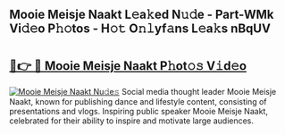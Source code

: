 ## Mooie Meisje Naakt L𝚎a𝚔ed N𝚞𝚍e - Part-WMk Vi𝚍𝚎o P𝚑𝚘tos - H𝚘𝚝 O𝚗𝚕yf𝚊ns L𝚎a𝚔s nBqUV

# <h2><a href="http://kfc6wko.oniu.top/?m=Mooie+Meisje+Naakt">🔗👉 🔴 Mooie Meisje Naakt P𝚑ot𝚘𝚜 V𝚒d𝚎o</a></h2>

[![Mooie Meisje Naakt Nu𝚍e𝚜](https://i.imgur.com/0qMVB7G.gif)](http://kfc6wko.oniu.top/?m=Mooie+Meisje+Naakt)
Social media thought leader Mooie Meisje Naakt, known for publishing dance and lifestyle content, consisting of presentations and vlogs. Inspiring public speaker Mooie Meisje Naakt, celebrated for their ability to inspire and motivate large audiences.  
